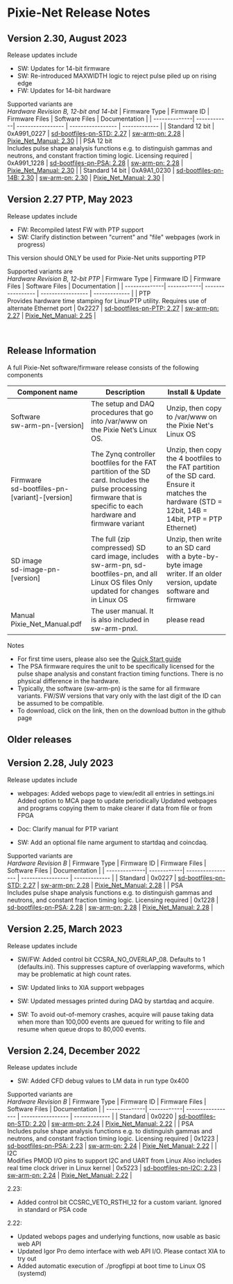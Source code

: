 # Pixie-Net Release Notes

## Version 2.30, August 2023
Release updates include
 
- SW: Updates for 14-bit firmware
- SW: Re-introduced MAXWIDTH logic to reject pulse piled up on rising edge
- FW: Updates for 14-bit hardware


Supported variants are <br/>
*Hardware Revision B, 12-bit and 14-bit*
| Firmware Type |	Firmware ID |	Firmware Files |	Software Files | Documentation |
| --------------| ------------| ----------------- | ----------------- | ------------- |
| Standard 12 bit | 0xA991_0227 | [sd-bootfiles-pn-STD: 2.27](./release_packages/sd-bootfiles-pn-STD-2p27.zip)   | [sw-arm-pn: 2.28](./release_packages/sw-arm-pn-2p28.zip) | [Pixie_Net_Manual: 2.30](./release_packages/Pixie_Net_Manual.pdf) | 
| PSA 12 bit<br/> Includes pulse shape analysis functions e.g. to distinguish gammas and neutrons, and constant fraction timing logic. Licensing required | 0xA991_1228 | [sd-bootfiles-pn-PSA: 2.28](./release_packages/sd-bootfiles-pn-PSA-2p28.zip)   | [sw-arm-pn: 2.28](./release_packages/sw-arm-pn-2p28.zip) | [Pixie_Net_Manual: 2.30](./release_packages/Pixie_Net_Manual.pdf) | 
| Standard 14 bit | 0xA9A1_0230 | [sd-bootfiles-pn-14B: 2.30](./release_packages/sd-bootfiles-pn-14B-2p30.zip)   | [sw-arm-pn: 2.30](./release_packages/sw-arm-pn-2p30.zip) | [Pixie_Net_Manual: 2.30](./release_packages/Pixie_Net_Manual.pdf) | 



## Version 2.27 PTP, May 2023
Release updates include
- FW: Recompiled latest FW with PTP support
- SW: Clarify distinction between "current" and "file" webpages (work in progress)

This version should ONLY be used for Pixie-Net units supporting PTP

Supported variants are <br/>
*Hardware Revision B, 12-bit PTP*
| Firmware Type |	Firmware ID |	Firmware Files |	Software Files | Documentation |
| --------------| ------------| ----------------- | ----------------- | ------------- |
| PTP <br/> Provides hardware time stamping for LinuxPTP utility. Requires use of alternate Ethernet port | 0x2227 | [sd-bootfiles-pn-PTP: 2.27](./release_packages/sd-bootfiles-pn-PTP-2p27.zip)   | [sw-arm-pn: 2.27](./release_packages/sw-arm-pn-2p27.zip) | [Pixie_Net_Manual: 2.25](./release_packages/Pixie_Net_Manual.pdf) | 
 






 
## Release Information
A full Pixie-Net  software/firmware release consists of the following components

| Component name | Description	| Install & Update |
| -------------- | ------------ | ----------------- |
| Software <br/> sw-arm-pn-[version] | The setup and DAQ procedures that go into /var/www on the Pixie Net’s Linux OS. |	Unzip, then copy to /var/www on the Pixie Net's Linux OS |
| Firmware <br/> sd-bootfiles-pn-[variant]-[version]	| The Zynq controller bootfiles for the FAT partition of the SD card. Includes the pulse processing firmware that is specific to each hardware and firmware variant |	Unzip, then copy the 4 bootfiles to the FAT partition of the SD card. Ensure it matches the hardware (STD = 12bit, 14B = 14bit, PTP = PTP Ethernet) |
| SD image <br/> sd-image-pn-[version] | The full (zip compressed) SD card image, includes sw-arm-pn, sd-bootfiles-pn, and all Linux OS files Only updated for changes in Linux OS |	Unzip, then write to an SD card with a byte-by-byte image writer. If an older version, update software and firmware |
| Manual <br/> Pixie_Net_Manual.pdf | The user manual. It is also included in sw-arm-pnxl. | please read |

Notes 
- For first time users, please also see the [Quick Start guide](./release_packages/PixieNet_QuickStart.pdf)
- The PSA firmware requires the unit to be specifically licensed for the pulse shape analysis and constant fraction timing functions. There is no physical difference in the hardware. 
- Typically, the software (sw-arm-pn) is the same for all firmware variants. FW/SW versions that vary only with the last digit of the ID can be assumed to be compatible. 
- To download, click on the link, then on the download button in the github page


## Older releases

## Version 2.28, July 2023
Release updates include
 
- webpages:
  Added webops page to view/edit all entries in settings.ini
  Added option to MCA page to update periodically
  Updated webpages and programs copying them to make clearer if data from file or from FPGA

- Doc: Clarify manual for PTP variant

- SW: Add an optional file name argument to startdaq and coincdaq. 


Supported variants are <br/>
*Hardware Revision B*
| Firmware Type |	Firmware ID |	Firmware Files |	Software Files | Documentation |
| --------------| ------------| ----------------- | ----------------- | ------------- |
| Standard | 0x0227 | [sd-bootfiles-pn-STD: 2.27](./release_packages/sd-bootfiles-pn-STD-2p27.zip)   | [sw-arm-pn: 2.28](./release_packages/sw-arm-pn-2p28.zip) | [Pixie_Net_Manual: 2.28](./release_packages/Pixie_Net_Manual.pdf) | 
| PSA <br/> Includes pulse shape analysis functions e.g. to distinguish gammas and neutrons, and constant fraction timing logic. Licensing required | 0x1228 | [sd-bootfiles-pn-PSA: 2.28](./release_packages/sd-bootfiles-pn-PSA-2p28.zip)   | [sw-arm-pn: 2.28](./release_packages/sw-arm-pn-2p28.zip) | [Pixie_Net_Manual: 2.28](./release_packages/Pixie_Net_Manual.pdf) | 



## Version 2.25, March 2023
Release updates include
 
- SW/FW: Added control bit CCSRA_NO_OVERLAP_08. Defaults to 1 (defaults.ini). 
  This suppresses capture of overlapping waveforms, which may be problematic at high count rates. 

- SW: Updated links to XIA support webpages

- SW: Updated messages printed during DAQ by startdaq and acquire. 

- SW: To avoid out-of-memory crashes, acquire will pause taking data when more than 100,000 
 events are queued for writing to file and resume when queue drops to 80,000 events. 

## Version 2.24, December 2022
Release updates include
 
- SW: Added CFD debug values to LM data in run type 0x400

Supported variants are <br/>
*Hardware Revision B*
| Firmware Type |	Firmware ID |	Firmware Files |	Software Files | Documentation |
| --------------| ------------| ----------------- | ----------------- | ------------- |
| Standard | 0x0220 | [sd-bootfiles-pn-STD: 2.20](./release_packages/sd-bootfiles-pn-STD-2p20.zip)   | [sw-arm-pn: 2.24](./release_packages/sw-arm-pn-2p24.zip) | [Pixie_Net_Manual: 2.22](./release_packages/Pixie_Net_Manual.pdf) | 
| PSA <br/> Includes pulse shape analysis functions e.g. to distinguish gammas and neutrons, and constant fraction timing logic. Licensing required | 0x1223 | [sd-bootfiles-pn-PSA: 2.23](./release_packages/sd-bootfiles-pn-PSA-2p23.zip)   | [sw-arm-pn: 2.24](./release_packages/sw-arm-pn-2p24.zip) | [Pixie_Net_Manual: 2.22](./release_packages/Pixie_Net_Manual.pdf) | 
| I2C <br/> Modifies PMOD I/O pins to support I2C and UART from Linux Also includes real time clock driver in Linux kernel | 0x5223 | [sd-bootfiles-pn-I2C: 2.23](./release_packages/sd-bootfiles-pn-I2C-2p23.zip)   | [sw-arm-pn: 2.24](./release_packages/sw-arm-pn-2p24.zip) | [Pixie_Net_Manual: 2.22](./release_packages/Pixie_Net_Manual.pdf) | 



2.23: 
- Added control bit CCSRC_VETO_RSTHI_12 for a custom variant. Ignored in standard or PSA code

2.22:
- Updated webops pages and underlying functions, now usable as basic web API
- Updated Igor Pro demo interface with web API I/O. Please contact XIA to try out
- Added automatic execution of ./progfippi at boot time to Linux OS (systemd)


